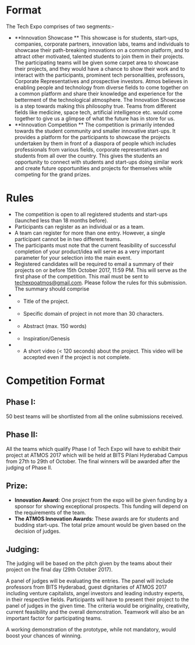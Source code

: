 <!-- TITLE: Tech Expo -->
<!-- SUBTITLE: We build because we can -->

# Format
The Tech Expo comprises of two segments:-
- **Innovation Showcase **
This showcase is for students, start-ups, companies, corporate partners, innovation labs, teams and individuals to showcase their path-breaking innovations on a common platform, and to attract other motivated, talented students to join them in their projects. The participating teams will be given some carpet area to showcase their projects, and they would have a chance to show their work and to interact with the participants, prominent tech personalities, professors, Corporate Representatives and prospective investors.
Atmos believes in enabling people and technology from diverse fields to come together on a common platform and share their knowledge and experience for the betterment of the technological atmosphere. The Innovation Showcase is a step towards making this philosophy true. Teams from different fields like medicine, space tech, artificial intelligence etc. would come together to give us a glimpse of what the future has in store for us.
- **Innovation Competition **
The competition is primarily intended towards the student community and smaller innovative start-ups. It provides a platform for the participants to showcase the projects undertaken by them in front of a diaspora of people which includes professionals from various fields, corporate representatives and students from all over the country. This gives the students an opportunity to connect with students and start-ups doing similar work and create future opportunities and projects for themselves while competing for the grand prizes.

# Rules
- The competition is open to all registered students and start-ups (launched less than 18 months before).
- Participants can register as an individual or as a team.
- A team can register for more than one entry. However, a single participant cannot be in two different teams.
- The participants must note that the current feasibility of successful completion of your product/idea will serve as a very important parameter for your selection into the main event.
- Registered candidates will be required to email a summary of their projects on or before 15th October 2017, 11:59 PM. This will serve as the first phase of the competition. This mail must be sent to techexpoatmos@gmail.com. Please follow the rules for this submission. The summary should comprise 
- - Title of the project.
- - Specific domain of project in not more than 30 characters.
- - Abstract (max. 150 words)
- - Inspiration/Genesis
- - A short video (< 120 seconds) about the project. This video will be accepted even if the project is not complete.

# Competition Format
## Phase I:
50 best teams will be shortlisted from all the online submissions received.
## Phase II:
All the teams which qualify Phase I of Tech Expo will have to exhibit their project at ATMOS 2017 which will be held at BITS Pilani Hyderabad Campus from 27th to 29th of October. The final winners will be awarded after the judging of Phase II.
## Prize:
- **Innovation Award:** One project from the expo will be given funding by a sponsor for showing exceptional prospects. This funding will depend on the requirements of the team.
- **The ATMOS Innovation Awards:** These awards are for students and budding start-ups. The total prize amount would be given based on the decision of judges.
## Judging:
The judging will be based on the pitch given by the teams about their project on the final day (29th October 2017).

A panel of judges will be evaluating the entries. The panel will include professors from BITS Hyderabad, guest dignitaries of ATMOS 2017 including venture capitalists, angel investors and leading industry experts, in their respective fields. Participants will have to present their project to the panel of judges in the given time. The criteria would be originality, creativity, current feasibility and the overall demonstration. Teamwork will also be an important factor for participating teams.

A working demonstration of the prototype, while not mandatory, would boost your chances of winning.
